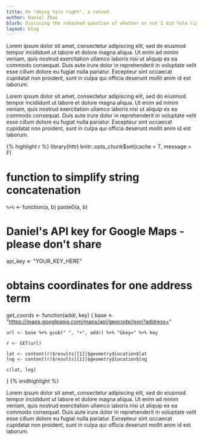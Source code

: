 ```yaml
---
title: On "doing Yale right", a rehash
author: Daniel Zhao
blurb: Discusing the rehashed question of whether or not I did Yale right.
layout: blog
---
```


Lorem ipsum dolor sit amet, consectetur adipiscing elit, sed do eiusmod tempor incididunt ut labore et dolore magna aliqua. Ut enim ad minim veniam, quis nostrud exercitation ullamco laboris nisi ut aliquip ex ea commodo consequat. Duis aute irure dolor in reprehenderit in voluptate velit esse cillum dolore eu fugiat nulla pariatur. Excepteur sint occaecat cupidatat non proident, sunt in culpa qui officia deserunt mollit anim id est laborum.

Lorem ipsum dolor sit amet, consectetur adipiscing elit, sed do eiusmod tempor incididunt ut labore et dolore magna aliqua. Ut enim ad minim veniam, quis nostrud exercitation ullamco laboris nisi ut aliquip ex ea commodo consequat. Duis aute irure dolor in reprehenderit in voluptate velit esse cillum dolore eu fugiat nulla pariatur. Excepteur sint occaecat cupidatat non proident, sunt in culpa qui officia deserunt mollit anim id est laborum.

{% highlight r %}
library(httr)
knitr::opts_chunk$set(cache = T, message = F)

# function to simplify string concatenation
`%+%` <- function(a, b) paste0(a, b)

# Daniel's API key for Google Maps - please don't share
api_key <- "YOUR_KEY_HERE"

# obtains coordinates for one address term
get_coords <- function(addr, key) {
	base <- "https://maps.googleapis.com/maps/api/geocode/json?address="
	
	url <- base %+% gsub(" ", "+", addr) %+% "&key=" %+% key
	
	r <- GET(url)
	
	lat <- content(r)$results[[1]]$geometry$location$lat
	lng <- content(r)$results[[1]]$geometry$location$lng
	
	c(lat, lng)
}
{% endhighlight %}

Lorem ipsum dolor sit amet, consectetur adipiscing elit, sed do eiusmod tempor incididunt ut labore et dolore magna aliqua. Ut enim ad minim veniam, quis nostrud exercitation ullamco laboris nisi ut aliquip ex ea commodo consequat. Duis aute irure dolor in reprehenderit in voluptate velit esse cillum dolore eu fugiat nulla pariatur. Excepteur sint occaecat cupidatat non proident, sunt in culpa qui officia deserunt mollit anim id est laborum.